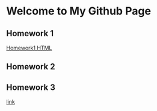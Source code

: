 # Welcome to My Github Page
## Homework 1
[Homework1 HTML](https://bu-ie-360.github.io/spring22-adrianliakof/files/Homework1.html)
## Homework 2
## Homework 3
[link](https://moodle.boun.edu.tr/)
